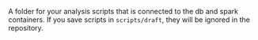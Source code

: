 A folder for your analysis scripts that is connected to the db and spark containers. If you save scripts in `scripts/draft`, they will be ignored in the repository.